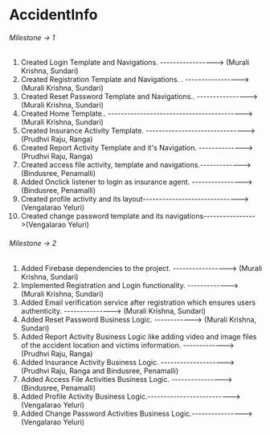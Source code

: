# AccidentInfo

###### Milestone -> 1
1. Created Login Template and Navigations.           -----------------> (Murali Krishna, Sundari)
2. Created Registration Template and Navigations. .  -----------------> (Murali Krishna, Sundari)
3. Created Reset Password Template and Navigations..  ----------------> (Murali Krishna, Sundari)
4. Created Home Template..  ------------------------------------------> (Murali Krishna, Sundari)
5. Created Insurance Activity Template. -------------------------------> (Prudhvi Raju, Ranga)
6. Created Report Activity Template and it's Navigation. --------------> (Prudhvi Raju, Ranga)
7. Created access file activity, template and navigations.-------------> (Bindusree, Penamalli)
8. Added Onclick listener to login as insurance agent. ----------------> (Bindusree, Penamalli)
9. Created profile activity and its layout------------------------------>(Vengalarao Yeluri)
10. Created change password template and its navigations---------------->(Vengalarao Yeluri)


###### Milestone -> 2
1. Added Firebase dependencies to the project.   -----------------> (Murali Krishna, Sundari)
2. Implemented Registration and Login functionality. -------------> (Murali Krishna, Sundari)
3. Added Email verification service after registration 
   which ensures users authenticity.               ---------------> (Murali Krishna, Sundari)
4. Added Reset Password Business Logic.               ------------> (Murali Krishna, Sundari)
5. Added Report Activity Business Logic like adding
   video and image files of the accident location and
   victims information.                              -------------> (Prudhvi Raju, Ranga)
6. Added Insurance Activity Business Logic.   --------------------> (Prudhvi Raju, Ranga and Bindusree, Penamalli)
7. Added Access File Activities Business Logic. ---------------->   (Bindusree, Penamalli)
8. Added Profile Activity Business Logic.-------------------------->(Vengalarao Yeluri)
9. Added Change Password Activities Business Logic.---------------->(Vengalarao Yeluri)